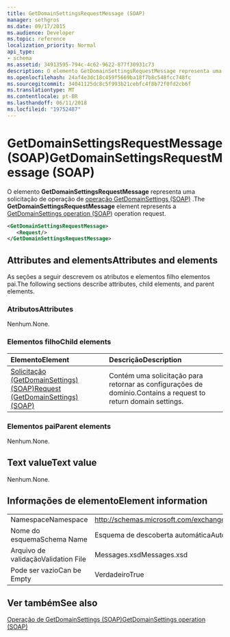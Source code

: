 ```yaml
---
title: GetDomainSettingsRequestMessage (SOAP)
manager: sethgros
ms.date: 09/17/2015
ms.audience: Developer
ms.topic: reference
localization_priority: Normal
api_type:
- schema
ms.assetid: 34913595-794c-4c62-9622-877f30931c73
description: O elemento GetDomainSettingsRequestMessage representa uma solicitação de operação GetDomainSettings operação (SOAP).
ms.openlocfilehash: 24af4e3dc18c459f5669ba18f7b8c548fcc748fc
ms.sourcegitcommit: 34041125dc8c5f993b21cebfc4f8b72f0fd2cb6f
ms.translationtype: MT
ms.contentlocale: pt-BR
ms.lasthandoff: 06/11/2018
ms.locfileid: "19752487"
---
```

# <a name="getdomainsettingsrequestmessage-soap"></a><span data-ttu-id="52a56-103">GetDomainSettingsRequestMessage (SOAP)</span><span class="sxs-lookup"><span data-stu-id="52a56-103">GetDomainSettingsRequestMessage (SOAP)</span></span>

<span data-ttu-id="52a56-104">O elemento **GetDomainSettingsRequestMessage** representa uma solicitação de operação de [operação GetDomainSettings (SOAP)](getdomainsettings-operation-soap.md) .</span><span class="sxs-lookup"><span data-stu-id="52a56-104">The **GetDomainSettingsRequestMessage** element represents a [GetDomainSettings operation (SOAP)](getdomainsettings-operation-soap.md) operation request.</span></span> 
  
```XML
<GetDomainSettingsRequestMessage>
   <Request/>
</GetDomainSettingsRequestMessage>
```

## <a name="attributes-and-elements"></a><span data-ttu-id="52a56-105">Attributes and elements</span><span class="sxs-lookup"><span data-stu-id="52a56-105">Attributes and elements</span></span>

<span data-ttu-id="52a56-106">As seções a seguir descrevem os atributos e elementos filho elementos pai.</span><span class="sxs-lookup"><span data-stu-id="52a56-106">The following sections describe attributes, child elements, and parent elements.</span></span>
  
### <a name="attributes"></a><span data-ttu-id="52a56-107">Atributos</span><span class="sxs-lookup"><span data-stu-id="52a56-107">Attributes</span></span>

<span data-ttu-id="52a56-108">Nenhum.</span><span class="sxs-lookup"><span data-stu-id="52a56-108">None.</span></span>
  
### <a name="child-elements"></a><span data-ttu-id="52a56-109">Elementos filho</span><span class="sxs-lookup"><span data-stu-id="52a56-109">Child elements</span></span>

|<span data-ttu-id="52a56-110">**Elemento**</span><span class="sxs-lookup"><span data-stu-id="52a56-110">**Element**</span></span>|<span data-ttu-id="52a56-111">**Descrição**</span><span class="sxs-lookup"><span data-stu-id="52a56-111">**Description**</span></span>|
|:-----|:-----|
|[<span data-ttu-id="52a56-112">Solicitação (GetDomainSettings) (SOAP)</span><span class="sxs-lookup"><span data-stu-id="52a56-112">Request (GetDomainSettings) (SOAP)</span></span>](request-getdomainsettingssoap.md) <br/> |<span data-ttu-id="52a56-113">Contém uma solicitação para retornar as configurações de domínio.</span><span class="sxs-lookup"><span data-stu-id="52a56-113">Contains a request to return domain settings.</span></span>  <br/> |
   
### <a name="parent-elements"></a><span data-ttu-id="52a56-114">Elementos pai</span><span class="sxs-lookup"><span data-stu-id="52a56-114">Parent elements</span></span>

<span data-ttu-id="52a56-115">Nenhum.</span><span class="sxs-lookup"><span data-stu-id="52a56-115">None.</span></span>
  
## <a name="text-value"></a><span data-ttu-id="52a56-116">Text value</span><span class="sxs-lookup"><span data-stu-id="52a56-116">Text value</span></span>

<span data-ttu-id="52a56-117">Nenhum.</span><span class="sxs-lookup"><span data-stu-id="52a56-117">None.</span></span>
  
## <a name="element-information"></a><span data-ttu-id="52a56-118">Informações de elemento</span><span class="sxs-lookup"><span data-stu-id="52a56-118">Element information</span></span>

|||
|:-----|:-----|
|<span data-ttu-id="52a56-119">Namespace</span><span class="sxs-lookup"><span data-stu-id="52a56-119">Namespace</span></span>  <br/> |http://schemas.microsoft.com/exchange/2010/Autodiscover  <br/> |
|<span data-ttu-id="52a56-120">Nome do esquema</span><span class="sxs-lookup"><span data-stu-id="52a56-120">Schema Name</span></span>  <br/> |<span data-ttu-id="52a56-121">Esquema de descoberta automática</span><span class="sxs-lookup"><span data-stu-id="52a56-121">Autodiscover schema</span></span>  <br/> |
|<span data-ttu-id="52a56-122">Arquivo de validação</span><span class="sxs-lookup"><span data-stu-id="52a56-122">Validation File</span></span>  <br/> |<span data-ttu-id="52a56-123">Messages.xsd</span><span class="sxs-lookup"><span data-stu-id="52a56-123">Messages.xsd</span></span>  <br/> |
|<span data-ttu-id="52a56-124">Pode ser vazio</span><span class="sxs-lookup"><span data-stu-id="52a56-124">Can be Empty</span></span>  <br/> |<span data-ttu-id="52a56-125">Verdadeiro</span><span class="sxs-lookup"><span data-stu-id="52a56-125">True</span></span>  <br/> |
   
## <a name="see-also"></a><span data-ttu-id="52a56-126">Ver também</span><span class="sxs-lookup"><span data-stu-id="52a56-126">See also</span></span>



[<span data-ttu-id="52a56-127">Operação de GetDomainSettings (SOAP)</span><span class="sxs-lookup"><span data-stu-id="52a56-127">GetDomainSettings operation (SOAP)</span></span>](getdomainsettings-operation-soap.md)

